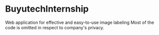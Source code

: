# BuyutechInternship
Web application for effective and easy-to-use image labeling
Most of the code is omitted in respect to company's privacy.
